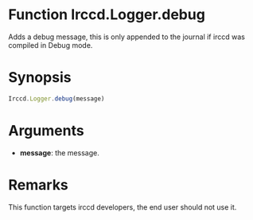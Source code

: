 # Function Irccd.Logger.debug

Adds a debug message, this is only appended to the journal if irccd was compiled
in Debug mode.

# Synopsis

```javascript
Irccd.Logger.debug(message)
```

# Arguments

  - **message**: the message.

# Remarks

This function targets irccd developers, the end user should not use it.
